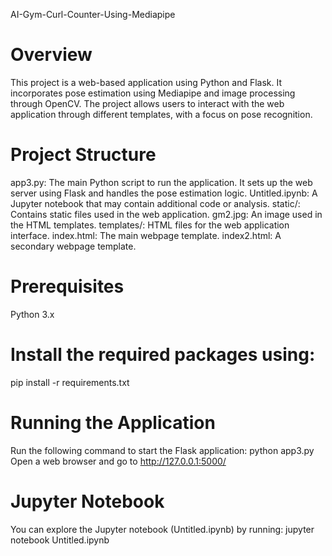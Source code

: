 AI-Gym-Curl-Counter-Using-Mediapipe

# Overview
This project is a web-based application using Python and Flask. It incorporates pose estimation using Mediapipe and image processing through OpenCV. The project allows users to interact with the web application through different templates, with a focus on pose recognition.

# Project Structure
app3.py: The main Python script to run the application. It sets up the web server using Flask and handles the pose estimation logic.
Untitled.ipynb: A Jupyter notebook that may contain additional code or analysis.
static/: Contains static files used in the web application.
gm2.jpg: An image used in the HTML templates.
templates/: HTML files for the web application interface.
index.html: The main webpage template.
index2.html: A secondary webpage template.

# Prerequisites
Python 3.x

# Install the required packages using:
pip install -r requirements.txt

# Running the Application
Run the following command to start the Flask application:
python app3.py
Open a web browser and go to http://127.0.0.1:5000/

# Jupyter Notebook
You can explore the Jupyter notebook (Untitled.ipynb) by running:
jupyter notebook Untitled.ipynb
